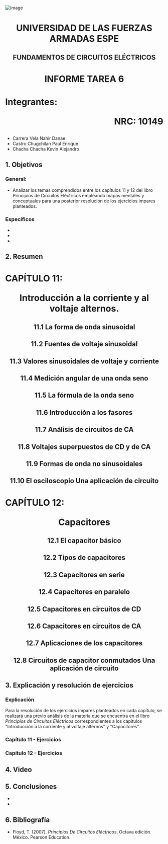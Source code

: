 ![image](https://user-images.githubusercontent.com/93786746/140656495-1e9017c5-1622-4145-a547-0ebbe5014f3d.png)
# <p align=center> UNIVERSIDAD DE LAS FUERZAS ARMADAS ESPE 
## <p align=center> FUNDAMENTOS DE CIRCUITOS ELÉCTRICOS
# <p align=center>  INFORME TAREA 6
# Integrantes: <p align=right> NRC: 10149
* Carrera Vela Nahir Danae
* Castro Chugchilan Paúl Enrique
* Chacha Chacha Kevin Alejandro
## 1. Objetivos
  ### General: 
  * Analizar los temas comprendidos entre los capítulos 11 y 12 del libro Principios de Circuitos Eléctricos empleando mapas mentales y conceptuales para una posterior resolución de los ejercicios impares planteados.
  ### Específicos
  *   
  * 
  *  
## 2. Resumen
  # CAPÍTULO 11: <p align=center> Introducción a la corriente y al voltaje alternos.
## <p align=center> 11.1 La forma de onda sinusoidal 

## <p align=center> 11.2 Fuentes de voltaje sinusoidal


## <p align=center> 11.3 Valores sinusoidales de voltaje y corriente


## <p align=center> 11.4  Medición angular de una onda seno  

## <p align=center> 11.5  La fórmula de la onda seno 

## <p align=center> 11.6  Introducción a los fasores
  
## <p align=center> 11.7  Análisis de circuitos de CA
  
## <p align=center> 11.8   Voltajes superpuestos de CD y de CA 
  
## <p align=center> 11.9   Formas de onda no sinusoidales
  
## <p align=center> 11.10  El osciloscopio Una aplicación de circuito
  
  # CAPÍTULO 12: <p align=center> Capacitores
    
## <p align=center> 12.1 El capacitor básico


## <p align=center> 12.2 Tipos de capacitores 


## <p align=center> 12.3 Capacitores en serie


## <p align=center> 12.4  Capacitores en paralelo

  
## <p align=center> 12.5  Capacitores en circuitos de CD

  
## <p align=center> 12.6  Capacitores en circuitos de CA

  
## <p align=center> 12.7  Aplicaciones de los capacitores 
  
  
## <p align=center> 12.8  Circuitos de capacitor conmutados Una aplicación de circuito  


## 3. Explicación y resolución de ejercicios
  ### Explicación
   Para la resolución de los ejercicios impares planteados en cada capítulo, se realizará una previo análisis de la materia que se encuentra en el libro _Principios de Circuitos Eléctricos_ correspondientes a los capítulos "Introducción a la corriente y al voltaje alternos" y "Capacitores".
  ### Capítulo 11 - Ejercicios


  ### Capítulo 12 - Ejercicios


## 4. Video

## 5. Conclusiones
  * 
  * 
## 6. Bibliografía
  * Floyd, T. (2007). _Principios De Circuitos Eléctricos_. Octava edición. México. Pearson Education.
